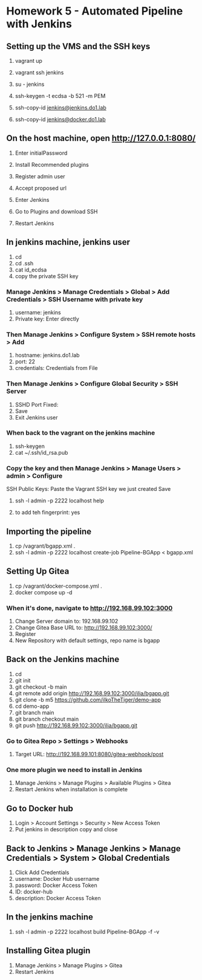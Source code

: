 # Homework 5 - Automated Pipeline with Jenkins

## Setting up the VMS and the SSH keys

1. vagrant up

2. vagrant ssh jenkins

3. su - jenkins

4. ssh-keygen -t ecdsa -b 521 -m PEM

5. ssh-copy-id jenkins@jenkins.do1.lab

6. ssh-copy-id jenkins@docker.do1.lab

## On the host machine, open http://127.0.0.1:8080/

1. Enter initialPassword

2. Install Recommended plugins

3. Register admin user

4. Accept proposed url

5. Enter Jenkins

6. Go to Plugins and download SSH

7. Restart Jenkins

## In jenkins machine, jenkins user
1. cd
2. cd .ssh
3. cat id_ecdsa
4. copy the private SSH key

### Manage Jenkins > Manage Credentials > Global > Add Credentials > SSH Username with private key
1. username: jenkins
2. Private key: Enter directly


### Then Manage Jenkins > Configure System > SSH remote hosts > Add
1. hostname: jenkins.do1.lab
2. port: 22
3. credentials: Credentials from File


### Then Manage Jenkins > Configure Global Security > SSH Server
1. SSHD Port Fixed:     
2. Save
3. Exit Jenkins user

### When back to the vagrant on the jenkins machine

1. ssh-keygen
2. cat ~/.ssh/id_rsa.pub

### Copy the key and then Manage Jenkins > Manage Users > admin > Configure
SSH Public Keys: Paste the Vagrant SSH key we just created
Save

1. ssh -l admin -p 2222 localhost help

2. to add teh fingerprint: yes

## Importing the pipeline
1. cp /vagrant/bgapp.xml .
2. ssh -l admin -p 2222 localhost create-job Pipeline-BGApp < bgapp.xml

## Setting Up Gitea
1. cp /vagrant/docker-compose.yml .
2. docker compose up -d

### When it's done, navigate to http://192.168.99.102:3000
1. Change Server domain to: 192.168.99.102
2. Change Gitea Base URL to: http://192.168.99.102:3000/
3. Register
4. New Repository with default settings, repo name is bgapp

## Back on the Jenkins machine

1. cd
2. git init
3. git checkout -b main
4. git remote add origin http://192.168.99.102:3000/ilia/bgapp.git
5. git clone -b m5 https://github.com/ilkoTheTiger/demo-app
6. cd demo-app
7. git branch main
8. git branch checkout main
9. git push http://192.168.99.102:3000/ilia/bgapp.git

### Go to Gitea Repo > Settings > Webhooks
1. Target URL: http://192.168.99.101:8080/gitea-webhook/post

### One more plugin we need to install in Jenkins
1. Manage Jenkins > Manage Plugins > Available Plugins > Gitea
2. Restart Jenkins when installation is complete

## Go to Docker hub
1. Login > Account Settings > Security > New Access Token
2. Put jenkins in description copy and close

## Back to Jenkins > Manage Jenkins > Manage Credentials > System > Global Credentials
1. Click Add Credentials
2. username: Docker Hub username
3. password: Docker Access Token
4. ID: docker-hub
5. description: Docker Access Token


## In the jenkins machine
1. ssh -l admin -p 2222 localhost build Pipeline-BGApp -f -v


## Installing Gitea plugin
1. Manage Jenkins > Manage Plugins > Gitea
2. Restart Jenkins



